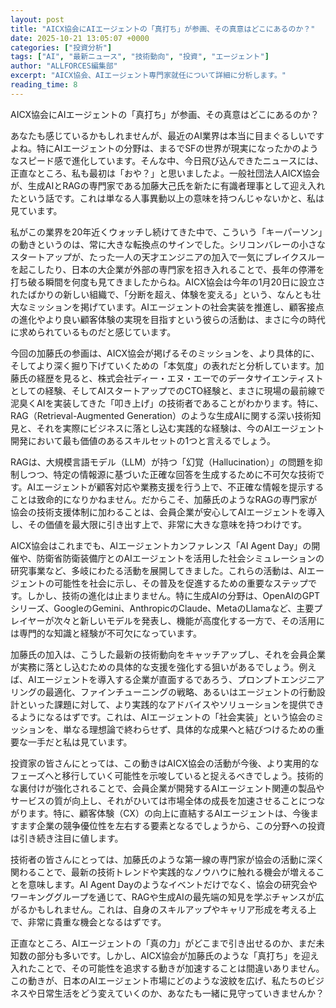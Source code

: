 ```yaml
---
layout: post
title: "AICX協会にAIエージェントの「真打ち」が参画、その真意はどこにあるのか？"
date: 2025-10-21 13:05:07 +0000
categories: ["投資分析"]
tags: ["AI", "最新ニュース", "技術動向", "投資", "エージェント"]
author: "ALLFORCES編集部"
excerpt: "AICX協会、AIエージェント専門家就任について詳細に分析します。"
reading_time: 8
---
```


AICX協会にAIエージェントの「真打ち」が参画、その真意はどこにあるのか？

あなたも感じているかもしれませんが、最近のAI業界は本当に目まぐるしいですよね。特にAIエージェントの分野は、まるでSFの世界が現実になったかのようなスピード感で進化しています。そんな中、今日飛び込んできたニュースには、正直なところ、私も最初は「おや？」と思いましたよ。一般社団法人AICX協会が、生成AIとRAGの専門家である加藤大己氏を新たに有識者理事として迎え入れたという話です。これは単なる人事異動以上の意味を持つんじゃないかと、私は見ています。

私がこの業界を20年近くウォッチし続けてきた中で、こういう「キーパーソン」の動きというのは、常に大きな転換点のサインでした。シリコンバレーの小さなスタートアップが、たった一人の天才エンジニアの加入で一気にブレイクスルーを起こしたり、日本の大企業が外部の専門家を招き入れることで、長年の停滞を打ち破る瞬間を何度も見てきましたからね。AICX協会は今年の1月20日に設立されたばかりの新しい組織で、「分断を超え、体験を変える」という、なんとも壮大なミッションを掲げています。AIエージェントの社会実装を推進し、顧客接点の進化やより良い顧客体験の実現を目指すという彼らの活動は、まさに今の時代に求められているものだと感じています。

今回の加藤氏の参画は、AICX協会が掲げるそのミッションを、より具体的に、そしてより深く掘り下げていくための「本気度」の表れだと分析しています。加藤氏の経歴を見ると、株式会社ディー・エヌ・エーでのデータサイエンティストとしての経験、そしてAIスタートアップでのCTO経験と、まさに現場の最前線で泥臭くAIを実装してきた「叩き上げ」の技術者であることがわかります。特に、RAG（Retrieval-Augmented Generation）のような生成AIに関する深い技術知見と、それを実際にビジネスに落とし込む実践的な経験は、今のAIエージェント開発において最も価値のあるスキルセットの1つと言えるでしょう。

RAGは、大規模言語モデル（LLM）が持つ「幻覚（Hallucination）」の問題を抑制しつつ、特定の情報源に基づいた正確な回答を生成するために不可欠な技術です。AIエージェントが顧客対応や業務支援を行う上で、不正確な情報を提示することは致命的になりかねません。だからこそ、加藤氏のようなRAGの専門家が協会の技術支援体制に加わることは、会員企業が安心してAIエージェントを導入し、その価値を最大限に引き出す上で、非常に大きな意味を持つわけです。

AICX協会はこれまでも、AIエージェントカンファレンス「AI Agent Day」の開催や、防衛省防衛装備庁とのAIエージェントを活用した社会シミュレーションの研究事業など、多岐にわたる活動を展開してきました。これらの活動は、AIエージェントの可能性を社会に示し、その普及を促進するための重要なステップです。しかし、技術の進化は止まりません。特に生成AIの分野は、OpenAIのGPTシリーズ、GoogleのGemini、AnthropicのClaude、MetaのLlamaなど、主要プレイヤーが次々と新しいモデルを発表し、機能が高度化する一方で、その活用には専門的な知識と経験が不可欠になっています。

加藤氏の加入は、こうした最新の技術動向をキャッチアップし、それを会員企業が実務に落とし込むための具体的な支援を強化する狙いがあるでしょう。例えば、AIエージェントを導入する企業が直面するであろう、プロンプトエンジニアリングの最適化、ファインチューニングの戦略、あるいはエージェントの行動設計といった課題に対して、より実践的なアドバイスやソリューションを提供できるようになるはずです。これは、AIエージェントの「社会実装」という協会のミッションを、単なる理想論で終わらせず、具体的な成果へと結びつけるための重要な一手だと私は見ています。

投資家の皆さんにとっては、この動きはAICX協会の活動が今後、より実用的なフェーズへと移行していく可能性を示唆していると捉えるべきでしょう。技術的な裏付けが強化されることで、会員企業が開発するAIエージェント関連の製品やサービスの質が向上し、それがひいては市場全体の成長を加速させることにつながります。特に、顧客体験（CX）の向上に直結するAIエージェントは、今後ますます企業の競争優位性を左右する要素となるでしょうから、この分野への投資は引き続き注目に値します。

技術者の皆さんにとっては、加藤氏のような第一線の専門家が協会の活動に深く関わることで、最新の技術トレンドや実践的なノウハウに触れる機会が増えることを意味します。AI Agent Dayのようなイベントだけでなく、協会の研究会やワーキンググループを通じて、RAGや生成AIの最先端の知見を学ぶチャンスが広がるかもしれません。これは、自身のスキルアップやキャリア形成を考える上で、非常に貴重な機会となるはずです。

正直なところ、AIエージェントの「真の力」がどこまで引き出せるのか、まだ未知数の部分も多いです。しかし、AICX協会が加藤氏のような「真打ち」を迎え入れたことで、その可能性を追求する動きが加速することは間違いありません。この動きが、日本のAIエージェント市場にどのような波紋を広げ、私たちのビジネスや日常生活をどう変えていくのか、あなたも一緒に見守っていきませんか？

